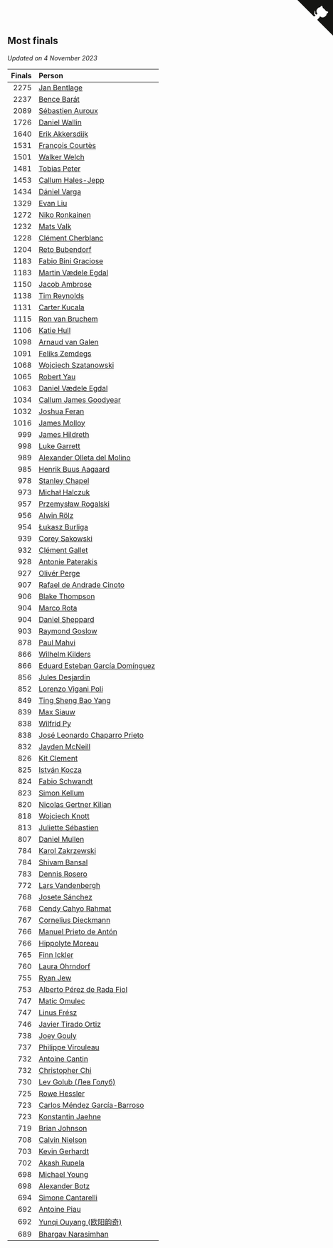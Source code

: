 ## Most finals

*Updated on  4 November 2023*

| Finals | Person |
| ---: | :--- |
| 2275 | [Jan Bentlage](https://www.worldcubeassociation.org/persons/2010BENT01) |
| 2237 | [Bence Barát](https://www.worldcubeassociation.org/persons/2008BARA01) |
| 2089 | [Sébastien Auroux](https://www.worldcubeassociation.org/persons/2008AURO01) |
| 1726 | [Daniel Wallin](https://www.worldcubeassociation.org/persons/2013WALL03) |
| 1640 | [Erik Akkersdijk](https://www.worldcubeassociation.org/persons/2005AKKE01) |
| 1531 | [François Courtès](https://www.worldcubeassociation.org/persons/2008COUR01) |
| 1501 | [Walker Welch](https://www.worldcubeassociation.org/persons/2011WELC01) |
| 1481 | [Tobias Peter](https://www.worldcubeassociation.org/persons/2014PETE03) |
| 1453 | [Callum Hales-Jepp](https://www.worldcubeassociation.org/persons/2012HALE01) |
| 1434 | [Dániel Varga](https://www.worldcubeassociation.org/persons/2008VARG01) |
| 1329 | [Evan Liu](https://www.worldcubeassociation.org/persons/2009LIUE01) |
| 1272 | [Niko Ronkainen](https://www.worldcubeassociation.org/persons/2010RONK01) |
| 1232 | [Mats Valk](https://www.worldcubeassociation.org/persons/2007VALK01) |
| 1228 | [Clément Cherblanc](https://www.worldcubeassociation.org/persons/2014CHER05) |
| 1204 | [Reto Bubendorf](https://www.worldcubeassociation.org/persons/2012BUBE01) |
| 1183 | [Fabio Bini Graciose](https://www.worldcubeassociation.org/persons/2010GRAC02) |
| 1183 | [Martin Vædele Egdal](https://www.worldcubeassociation.org/persons/2013EGDA02) |
| 1150 | [Jacob Ambrose](https://www.worldcubeassociation.org/persons/2010AMBR01) |
| 1138 | [Tim Reynolds](https://www.worldcubeassociation.org/persons/2005REYN01) |
| 1131 | [Carter Kucala](https://www.worldcubeassociation.org/persons/2015KUCA01) |
| 1115 | [Ron van Bruchem](https://www.worldcubeassociation.org/persons/2003BRUC01) |
| 1106 | [Katie Hull](https://www.worldcubeassociation.org/persons/2010HULL01) |
| 1098 | [Arnaud van Galen](https://www.worldcubeassociation.org/persons/2006GALE01) |
| 1091 | [Feliks Zemdegs](https://www.worldcubeassociation.org/persons/2009ZEMD01) |
| 1068 | [Wojciech Szatanowski](https://www.worldcubeassociation.org/persons/2011SZAT01) |
| 1065 | [Robert Yau](https://www.worldcubeassociation.org/persons/2009YAUR01) |
| 1063 | [Daniel Vædele Egdal](https://www.worldcubeassociation.org/persons/2013EGDA01) |
| 1034 | [Callum James Goodyear](https://www.worldcubeassociation.org/persons/2012GOOD02) |
| 1032 | [Joshua Feran](https://www.worldcubeassociation.org/persons/2011FERA01) |
| 1016 | [James Molloy](https://www.worldcubeassociation.org/persons/2011MOLL01) |
| 999 | [James Hildreth](https://www.worldcubeassociation.org/persons/2009HILD01) |
| 998 | [Luke Garrett](https://www.worldcubeassociation.org/persons/2017GARR05) |
| 989 | [Alexander Olleta del Molino](https://www.worldcubeassociation.org/persons/2008OLLE01) |
| 985 | [Henrik Buus Aagaard](https://www.worldcubeassociation.org/persons/2006BUUS01) |
| 978 | [Stanley Chapel](https://www.worldcubeassociation.org/persons/2016CHAP04) |
| 973 | [Michał Halczuk](https://www.worldcubeassociation.org/persons/2006HALC01) |
| 957 | [Przemysław Rogalski](https://www.worldcubeassociation.org/persons/2013ROGA02) |
| 956 | [Alwin Rölz](https://www.worldcubeassociation.org/persons/2016ROLZ01) |
| 954 | [Łukasz Burliga](https://www.worldcubeassociation.org/persons/2013BURL01) |
| 939 | [Corey Sakowski](https://www.worldcubeassociation.org/persons/2011SAKO01) |
| 932 | [Clément Gallet](https://www.worldcubeassociation.org/persons/2004GALL02) |
| 928 | [Antonie Paterakis](https://www.worldcubeassociation.org/persons/2012PATE01) |
| 927 | [Olivér Perge](https://www.worldcubeassociation.org/persons/2007PERG01) |
| 907 | [Rafael de Andrade Cinoto](https://www.worldcubeassociation.org/persons/2007CINO01) |
| 906 | [Blake Thompson](https://www.worldcubeassociation.org/persons/2010THOM03) |
| 904 | [Marco Rota](https://www.worldcubeassociation.org/persons/2009ROTA01) |
| 904 | [Daniel Sheppard](https://www.worldcubeassociation.org/persons/2009SHEP01) |
| 903 | [Raymond Goslow](https://www.worldcubeassociation.org/persons/2014GOSL01) |
| 878 | [Paul Mahvi](https://www.worldcubeassociation.org/persons/2012MAHV01) |
| 866 | [Wilhelm Kilders](https://www.worldcubeassociation.org/persons/2010KILD02) |
| 866 | [Eduard Esteban García Domínguez](https://www.worldcubeassociation.org/persons/2011EDUA01) |
| 856 | [Jules Desjardin](https://www.worldcubeassociation.org/persons/2010DESJ01) |
| 852 | [Lorenzo Vigani Poli](https://www.worldcubeassociation.org/persons/2007POLI01) |
| 849 | [Ting Sheng Bao Yang](https://www.worldcubeassociation.org/persons/2008BAOY01) |
| 839 | [Max Siauw](https://www.worldcubeassociation.org/persons/2017SIAU02) |
| 838 | [Wilfrid Py](https://www.worldcubeassociation.org/persons/2016PYWI01) |
| 838 | [José Leonardo Chaparro Prieto](https://www.worldcubeassociation.org/persons/2011CHAP01) |
| 832 | [Jayden McNeill](https://www.worldcubeassociation.org/persons/2012MCNE01) |
| 826 | [Kit Clement](https://www.worldcubeassociation.org/persons/2008CLEM01) |
| 825 | [István Kocza](https://www.worldcubeassociation.org/persons/2005KOCZ01) |
| 824 | [Fabio Schwandt](https://www.worldcubeassociation.org/persons/2014SCHW02) |
| 823 | [Simon Kellum](https://www.worldcubeassociation.org/persons/2016KELL12) |
| 820 | [Nicolas Gertner Kilian](https://www.worldcubeassociation.org/persons/2013GERT01) |
| 818 | [Wojciech Knott](https://www.worldcubeassociation.org/persons/2011KNOT01) |
| 813 | [Juliette Sébastien](https://www.worldcubeassociation.org/persons/2014SEBA01) |
| 807 | [Daniel Mullen](https://www.worldcubeassociation.org/persons/2016MULL04) |
| 784 | [Karol Zakrzewski](https://www.worldcubeassociation.org/persons/2014ZAKR01) |
| 784 | [Shivam Bansal](https://www.worldcubeassociation.org/persons/2011BANS02) |
| 783 | [Dennis Rosero](https://www.worldcubeassociation.org/persons/2010ROSE03) |
| 772 | [Lars Vandenbergh](https://www.worldcubeassociation.org/persons/2003VAND01) |
| 768 | [Josete Sánchez](https://www.worldcubeassociation.org/persons/2015SANC18) |
| 768 | [Cendy Cahyo Rahmat](https://www.worldcubeassociation.org/persons/2010RAHM02) |
| 767 | [Cornelius Dieckmann](https://www.worldcubeassociation.org/persons/2009DIEC01) |
| 766 | [Manuel Prieto de Antón](https://www.worldcubeassociation.org/persons/2015ANTO04) |
| 766 | [Hippolyte Moreau](https://www.worldcubeassociation.org/persons/2008MORE02) |
| 765 | [Finn Ickler](https://www.worldcubeassociation.org/persons/2012ICKL01) |
| 760 | [Laura Ohrndorf](https://www.worldcubeassociation.org/persons/2009OHRN01) |
| 755 | [Ryan Jew](https://www.worldcubeassociation.org/persons/2008JEWR01) |
| 753 | [Alberto Pérez de Rada Fiol](https://www.worldcubeassociation.org/persons/2011FIOL01) |
| 747 | [Matic Omulec](https://www.worldcubeassociation.org/persons/2010OMUL02) |
| 747 | [Linus Frész](https://www.worldcubeassociation.org/persons/2011FRES01) |
| 746 | [Javier Tirado Ortiz](https://www.worldcubeassociation.org/persons/2009TIRA01) |
| 738 | [Joey Gouly](https://www.worldcubeassociation.org/persons/2007GOUL01) |
| 737 | [Philippe Virouleau](https://www.worldcubeassociation.org/persons/2008VIRO01) |
| 732 | [Antoine Cantin](https://www.worldcubeassociation.org/persons/2010CANT02) |
| 732 | [Christopher Chi](https://www.worldcubeassociation.org/persons/2014CHIC01) |
| 730 | [Lev Golub (Лев Голуб)](https://www.worldcubeassociation.org/persons/2014HOLU01) |
| 725 | [Rowe Hessler](https://www.worldcubeassociation.org/persons/2007HESS01) |
| 723 | [Carlos Méndez García-Barroso](https://www.worldcubeassociation.org/persons/2010GARC02) |
| 723 | [Konstantin Jaehne](https://www.worldcubeassociation.org/persons/2015JAEH01) |
| 719 | [Brian Johnson](https://www.worldcubeassociation.org/persons/2013JOHN10) |
| 708 | [Calvin Nielson](https://www.worldcubeassociation.org/persons/2014NIEL03) |
| 703 | [Kevin Gerhardt](https://www.worldcubeassociation.org/persons/2013GERH01) |
| 702 | [Akash Rupela](https://www.worldcubeassociation.org/persons/2012RUPE01) |
| 698 | [Michael Young](https://www.worldcubeassociation.org/persons/2008YOUN02) |
| 698 | [Alexander Botz](https://www.worldcubeassociation.org/persons/2013BOTZ01) |
| 694 | [Simone Cantarelli](https://www.worldcubeassociation.org/persons/2012CANT02) |
| 692 | [Antoine Piau](https://www.worldcubeassociation.org/persons/2008PIAU01) |
| 692 | [Yunqi Ouyang (欧阳韵奇)](https://www.worldcubeassociation.org/persons/2007YUNQ01) |
| 689 | [Bhargav Narasimhan](https://www.worldcubeassociation.org/persons/2011NARA02) |


<a href="https://github.com/jonatanklosko/wca_statistics" class="github-corner" aria-label="View source on Github"><svg width="80" height="80" viewBox="0 0 250 250" style="fill:#151513; color:#fff; position: absolute; top: 0; border: 0; right: 0;" aria-hidden="true"><path d="M0,0 L115,115 L130,115 L142,142 L250,250 L250,0 Z"></path><path d="M128.3,109.0 C113.8,99.7 119.0,89.6 119.0,89.6 C122.0,82.7 120.5,78.6 120.5,78.6 C119.2,72.0 123.4,76.3 123.4,76.3 C127.3,80.9 125.5,87.3 125.5,87.3 C122.9,97.6 130.6,101.9 134.4,103.2" fill="currentColor" style="transform-origin: 130px 106px;" class="octo-arm"></path><path d="M115.0,115.0 C114.9,115.1 118.7,116.5 119.8,115.4 L133.7,101.6 C136.9,99.2 139.9,98.4 142.2,98.6 C133.8,88.0 127.5,74.4 143.8,58.0 C148.5,53.4 154.0,51.2 159.7,51.0 C160.3,49.4 163.2,43.6 171.4,40.1 C171.4,40.1 176.1,42.5 178.8,56.2 C183.1,58.6 187.2,61.8 190.9,65.4 C194.5,69.0 197.7,73.2 200.1,77.6 C213.8,80.2 216.3,84.9 216.3,84.9 C212.7,93.1 206.9,96.0 205.4,96.6 C205.1,102.4 203.0,107.8 198.3,112.5 C181.9,128.9 168.3,122.5 157.7,114.1 C157.9,116.9 156.7,120.9 152.7,124.9 L141.0,136.5 C139.8,137.7 141.6,141.9 141.8,141.8 Z" fill="currentColor" class="octo-body"></path></svg></a><style>.github-corner:hover .octo-arm{animation:octocat-wave 560ms ease-in-out}@keyframes octocat-wave{0%,100%{transform:rotate(0)}20%,60%{transform:rotate(-25deg)}40%,80%{transform:rotate(10deg)}}@media (max-width:500px){.github-corner:hover .octo-arm{animation:none}.github-corner .octo-arm{animation:octocat-wave 560ms ease-in-out}}</style>
